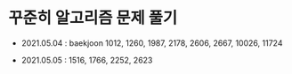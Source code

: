 # 꾸준히 알고리즘 문제 풀기

- 2021.05.04 : baekjoon 1012, 1260, 1987, 2178, 2606, 2667, 10026, 11724

- 2021.05.05 : 1516, 1766, 2252, 2623

